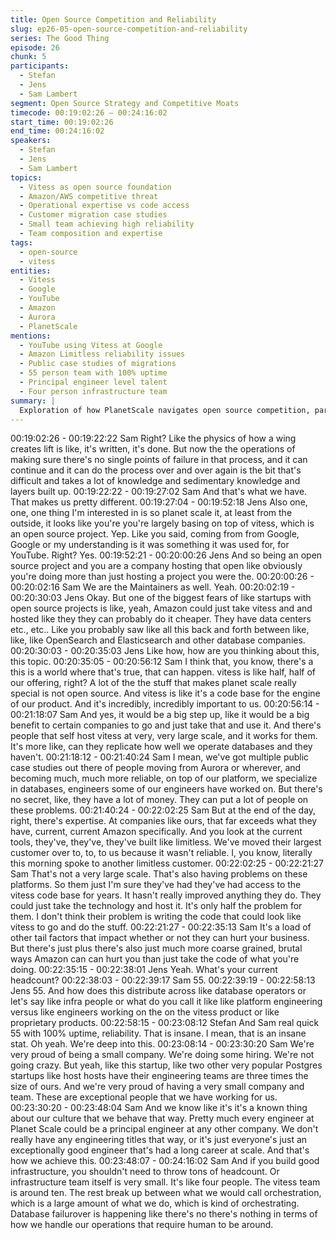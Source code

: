 ```yaml
---
title: Open Source Competition and Reliability
slug: ep26-05-open-source-competition-and-reliability
series: The Good Thing
episode: 26
chunk: 5
participants:
  - Stefan
  - Jens
  - Sam Lambert
segment: Open Source Strategy and Competitive Moats
timecode: 00:19:02:26 – 00:24:16:02
start_time: 00:19:02:26
end_time: 00:24:16:02
speakers:
  - Stefan
  - Jens
  - Sam Lambert
topics:
  - Vitess as open source foundation
  - Amazon/AWS competitive threat
  - Operational expertise vs code access
  - Customer migration case studies
  - Small team achieving high reliability
  - Team composition and expertise
tags:
  - open-source
  - vitess
entities:
  - Vitess
  - Google
  - YouTube
  - Amazon
  - Aurora
  - PlanetScale
mentions:
  - YouTube using Vitess at Google
  - Amazon Limitless reliability issues
  - Public case studies of migrations
  - 55 person team with 100% uptime
  - Principal engineer level talent
  - Four person infrastructure team
summary: |
  Exploration of how PlanetScale navigates open source competition, particularly from AWS, through superior operational expertise rather than proprietary code. Discussion of their small but highly skilled team achieving exceptional reliability with minimal headcount.
---
```


00:19:02:26 - 00:19:22:22
Sam
Right? Like the physics of how a wing creates lift is like, it's written, it's done. But now the the
operations of making sure there's no single points of failure in that process, and it can continue
and it can do the process over and over again is the bit that's difficult and takes a lot of
knowledge and sedimentary knowledge and layers built up.
00:19:22:22 - 00:19:27:02
Sam
And that's what we have. That makes us pretty different.
00:19:27:04 - 00:19:52:18
Jens
Also one, one, one thing I'm interested in is so planet scale it, at least from the outside, it looks
like you're you're largely basing on top of vitess, which is an open source project. Yep. Like you
said, coming from from Google, Google or my understanding is it was something it was used for,
for YouTube. Right? Yes.
00:19:52:21 - 00:20:00:26
Jens
And so being an open source project and you are a company hosting that open like obviously
you're doing more than just hosting a project you were the.
00:20:00:26 - 00:20:02:16
Sam
We are the Maintainers as well. Yeah.
00:20:02:19 - 00:20:30:03
Jens
Okay. But one of the biggest fears of like startups with open source projects is like, yeah,
Amazon could just take vitess and and hosted like they they can probably do it cheaper. They
have data centers etc., etc.. Like you probably saw like all this back and forth between like, like,
like OpenSearch and Elasticsearch and other database companies.
00:20:30:03 - 00:20:35:03
Jens
Like how, how are you thinking about this, this topic.
00:20:35:05 - 00:20:56:12
Sam
I think that, you know, there's a this is a world where that's true, that can happen. vitess is like
half, half of our offering, right? A lot of the the stuff that makes planet scale really special is not
open source. And vitess is like it's a code base for the engine of our product. And it's incredibly,
incredibly important to us.
00:20:56:14 - 00:21:18:07
Sam
And yes, it would be a big step up, like it would be a big benefit to certain companies to go and
just take that and use it. And there's people that self host vitess at very, very large scale, and it
works for them. It's more like, can they replicate how well we operate databases and they
haven't.
00:21:18:12 - 00:21:40:24
Sam
I mean, we've got multiple public case studies out there of people moving from Aurora or
wherever, and becoming much, much more reliable, on top of our platform, we specialize in
databases, engineers some of our engineers have worked on. But there's no secret, like, they
have a lot of money. They can put a lot of people on these problems.
00:21:40:24 - 00:22:02:25
Sam
But at the end of the day, right, there's expertise. At companies like ours, that far exceeds what
they have, current, current Amazon specifically. And you look at the current tools, they've,
they've, they've built like limitless. We've moved their largest customer over to, to, to us because
it wasn't reliable. I, you know, literally this morning spoke to another limitless customer.
00:22:02:25 - 00:22:21:27
Sam
That's not a very large scale. That's also having problems on these platforms. So them just I'm
sure they've had they've had access to the vitess code base for years. It hasn't really improved
anything they do. They could just take the technology and host it. It's only half the problem for
them. I don't think their problem is writing the code that could look like vitess to go and do the
stuff.
00:22:21:27 - 00:22:35:13
Sam
It's a load of other tail factors that impact whether or not they can hurt your business. But there's
just plus there's also just much more coarse grained, brutal ways Amazon can can hurt you than
just take the code of what you're doing.
00:22:35:15 - 00:22:38:01
Jens
Yeah. What's your current headcount?
00:22:38:03 - 00:22:39:17
Sam
55.
00:22:39:19 - 00:22:58:13
Jens
55. And how does this distribute across like database operators or let's say like infra people or
what do you call it like like platform engineering versus like engineers working on the on the
vitess product or like proprietary products.
00:22:58:15 - 00:23:08:12
Stefan
And Sam real quick 55 with 100% uptime, reliability. That is insane. I mean, that is an insane
stat. Oh yeah. We're deep into this.
00:23:08:14 - 00:23:30:20
Sam
We're very proud of being a small company. We're doing some hiring. We're not going crazy. But
yeah, like this startup, like two other very popular Postgres startups like host hosts have their
engineering teams are three times the size of ours. And we're very proud of having a very small
company and team. These are exceptional people that we have working for us.
00:23:30:20 - 00:23:48:04
Sam
And we know like it's it's a known thing about our culture that we behave that way. Pretty much
every engineer at Planet Scale could be a principal engineer at any other company. We don't
really have any engineering titles that way, or it's just everyone's just an exceptionally good
engineer that's had a long career at scale. And that's how we achieve this.
00:23:48:07 - 00:24:16:02
Sam
And if you build good infrastructure, you shouldn't need to throw tons of headcount. Or
infrastructure team itself is very small. It's like four people. The vitess team is around ten. The
rest break up between what we would call orchestration, which is a large amount of what we do,
which is kind of orchestrating. Database failurover is happening like there's no there's nothing in
terms of how we handle our operations that require human to be around.
